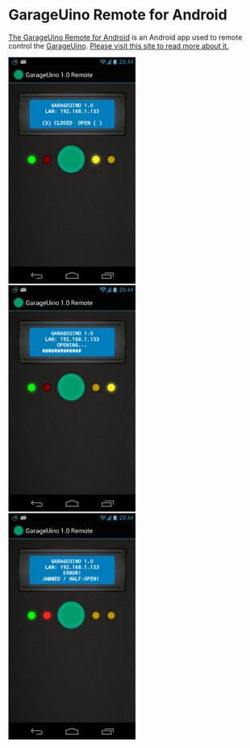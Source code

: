 GarageUino Remote for Android
=============================

[The GarageUino Remote for Android](http://xdevelopers.net/?p=173) is an Android app used to remote control the [GarageUino](https://github.com/hagronnestad/GarageUino).
[Please visit this site to read more about it.](http://xdevelopers.net/?p=173)

![01](/screenshots/01.png "01")
![02](/screenshots/02.png "02")
![03](/screenshots/03.png "03")

